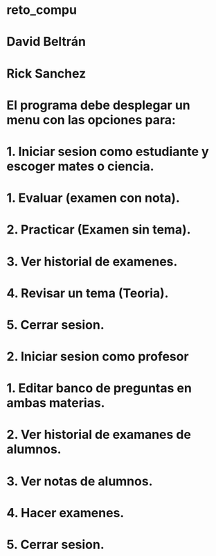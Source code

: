 # reto_compu
# David Beltrán
# Rick Sanchez
# El programa debe desplegar un menu con las opciones para: 
#   1. Iniciar sesion como estudiante y escoger mates o ciencia.
#       1. Evaluar (examen con  nota).
#       2. Practicar (Examen sin tema).
#       3. Ver historial de examenes.
#       4. Revisar un tema (Teoria).
#       5. Cerrar sesion.
#   2. Iniciar sesion como profesor
#       1. Editar banco de preguntas en ambas materias.
#       2. Ver historial de examanes de alumnos.
#       3. Ver notas de alumnos.
#       4. Hacer examenes.
#       5. Cerrar sesion.